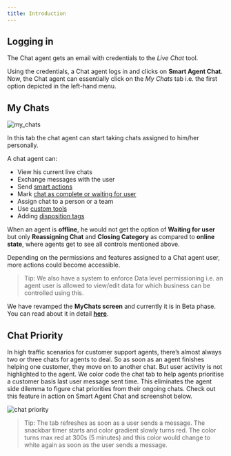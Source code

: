 ```yaml
---
title: Introduction
---
```


## Logging in

The Chat agent gets an email with credentials to the *Live Chat* tool. 

Using the credentials, a Chat agent logs in and clicks on **Smart Agent Chat**. Now, the Chat agent can essentially click on the *My Chats* tab i.e. the first option depicted in the left-hand menu.

## My Chats

![my_chats](assets/my_chats.png)

In this tab the chat agent can start taking chats assigned to him/her personally. 

A chat agent can:
  * View his current live chats
  * Exchange messages with the user
  * Send [smart actions](https://docs.haptik.ai/agent-chat/smart-actions)
  * Mark [chat as complete or waiting for user](https://docs.haptik.ai/agent-chat/claiming-and-closing#closing-completing-chats)
  * Assign chat to a person or a team
  * Use [custom tools](https://docs.haptik.ai/agent-chat/adding-custom-tools)
  * Adding [disposition tags](https://docs.haptik.ai/agent-chat/claiming-and-closing#chat-disposition)
  
  When an agent is **offline**, he would not get the option of **Waiting for user** but only **Reassigning Chat** and **Closing Category** as compared to **online state**, where agents get to see all controls mentioned above.
  
  Depending on the permissions and features assigned to a Chat agent user, more actions could become accessible. 
  
>Tip: We also have a system to enforce Data level permissioning i.e. an agent user is allowed to view/edit data for which business can be controlled using this.

We have revamped the **MyChats screen** and currently it is in Beta phase. You can read about it in detail [**here**](https://docs.haptik.ai/agent-chat/newmychats).

## Chat Priority

In high traffic scenarios for customer support agents, there’s almost always two or three chats for agents to deal. So as soon as an agent finishes helping one customer, they move on to another chat. But user activity is not highlighted to the agent. We color code the chat tab to help agents prioritise a customer basis last user message sent time. This eliminates the agent side dilemma to figure chat priorities from their ongoing chats. Check out this feature in action on Smart Agent Chat and screenshot below.

![chat priority](assets/Chats_prioritised.png)

>Tip: The tab refreshes as soon as a user sends a message. The snackbar timer starts and color gradient slowly turns red. The color turns max red at 300s (5 minutes) and this color would change to white again as soon as the user sends a message. 
